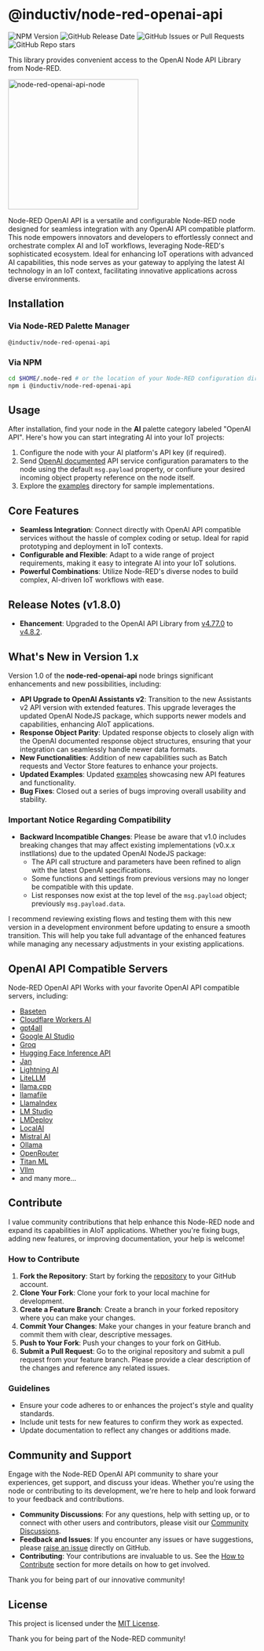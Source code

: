 # @inductiv/node-red-openai-api

![NPM Version](https://img.shields.io/npm/v/%40inductiv%2Fnode-red-openai-api) ![GitHub Release Date](https://img.shields.io/github/release-date/allanbunch/node-red-openai-api) ![GitHub Issues or Pull Requests](https://img.shields.io/github/issues/allanbunch/node-red-openai-api) ![GitHub Repo stars](https://img.shields.io/github/stars/allanbunch/node-red-openai-api)

This library provides convenient access to the OpenAI Node API Library from Node-RED.

<a href="https://github.com/allanbunch/node-red-openai-api">
  <img width="265" alt="node-red-openai-api-node" src="https://github.com/allanbunch/node-red-openai-api/assets/4503640/ee954c8e-fbf4-4812-a38a-f047cecd1982">
</a>
<br>

Node-RED OpenAI API is a versatile and configurable Node-RED node designed for seamless integration with any OpenAI API compatible platform. This node empowers innovators and developers to effortlessly connect and orchestrate complex AI and IoT workflows, leveraging Node-RED's sophisticated ecosystem. Ideal for enhancing IoT operations with advanced AI capabilities, this node serves as your gateway to applying the latest AI technology in an IoT context, facilitating innovative applications across diverse environments.

## Installation

### Via Node-RED Palette Manager

```text
@inductiv/node-red-openai-api
```

### Via NPM

```bash
cd $HOME/.node-red # or the location of your Node-RED configuration directory.
npm i @inductiv/node-red-openai-api
```

## Usage

After installation, find your node in the **AI** palette category labeled "OpenAI API". Here's how you can start integrating AI into your IoT projects:

1. Configure the node with your AI platform's API key (if required).
2. Send [OpenAI documented](https://platform.openai.com/docs/api-reference/) API service configuration paramaters to the node using the default `msg.payload` property, or confiure your desired incoming object property reference on the node itself.
3. Explore the [examples](./examples/) directory for sample implementations.

## Core Features

- **Seamless Integration**: Connect directly with OpenAI API compatible services without the hassle of complex coding or setup. Ideal for rapid prototyping and deployment in IoT contexts.
- **Configurable and Flexible**: Adapt to a wide range of project requirements, making it easy to integrate AI into your IoT solutions.
- **Powerful Combinations**: Utilize Node-RED's diverse nodes to build complex, AI-driven IoT workflows with ease.

## Release Notes (v1.8.0)

- **Ehancement**: Upgraded to the OpenAI API Library from [v4.77.0](https://github.com/openai/openai-node/releases/tag/v4.77.0) to [v4.8.2](https://github.com/openai/openai-node/releases/tag/v4.83.0).

## What's New in Version 1.x

Version 1.0 of the **node-red-openai-api** node brings significant enhancements and new possibilities, including:

- **API Upgrade to OpenAI Assistants v2**: Transition to the new Assistants v2 API version with extended features. This upgrade leverages the updated OpenAI NodeJS package, which supports newer models and capabilities, enhancing AIoT applications.
- **Response Object Parity**: Updated response objects to closely align with the OpenAI documented response object structures, ensuring that your integration can seamlessly handle newer data formats.
- **New Functionalities**: Addition of new capabilities such as Batch requests and Vector Store features to enhance your projects.
- **Updated Examples**: Updated [examples](./examples/) showcasing new API features and functionality.
- **Bug Fixes**: Closed out a series of bugs improving overall usability and stability.

### Important Notice Regarding Compatibility

- **Backward Incompatible Changes**: Please be aware that v1.0 includes breaking changes that may affect existing implementations (v0.x.x instllations) due to the updated OpenAI NodeJS package:
  - The API call structure and parameters have been refined to align with the latest OpenAI specifications.
  - Some functions and settings from previous versions may no longer be compatible with this update.
  - List responses now exist at the top level of the `msg.payload` object; previously `msg.payload.data`.

I recommend reviewing existing flows and testing them with this new version in a development environment before updating to ensure a smooth transition. This will help you take full advantage of the enhanced features while managing any necessary adjustments in your existing applications.

## OpenAI API Compatible Servers

Node-RED OpenAI API Works with your favorite OpenAI API compatible servers, including:

- [Baseten](https://www.baseten.co/)
- [Cloudflare Workers AI](https://developers.cloudflare.com/workers-ai/)
- [gpt4all](https://github.com/nomic-ai/gpt4all)
- [Google AI Studio](https://ai.google.dev/gemini-api/docs/openai#node.js)
- [Groq](https://groq.com/)
- [Hugging Face Inference API](https://huggingface.co/docs/api-inference/tasks/chat-completion)
- [Jan](https://jan.ai/)
- [Lightning AI](https://lightning.ai/)
- [LiteLLM](https://www.litellm.ai/)
- [llama.cpp](https://github.com/ggerganov/llama.cpp?tab=readme-ov-file)
- [llamafile](https://github.com/Mozilla-Ocho/llamafile)
- [LlamaIndex](https://www.llamaindex.ai/)
- [LM Studio](https://lmstudio.ai/)
- [LMDeploy](https://github.com/InternLM/lmdeploy)
- [LocalAI](https://localai.io/)
- [Mistral AI](https://mistral.ai/)
- [Ollama](https://ollama.com/)
- [OpenRouter](https://openrouter.ai/)
- [Titan ML](https://www.titanml.co/)
- [Vllm](https://docs.vllm.ai/en/v0.6.0/index.html)
- and many more...

## Contribute

I value community contributions that help enhance this Node-RED node and expand its capabilities in AIoT applications. Whether you're fixing bugs, adding new features, or improving documentation, your help is welcome!

### How to Contribute

1. **Fork the Repository**: Start by forking the [repository](https://github.com/allanbunch/node-red-openai-api) to your GitHub account.
2. **Clone Your Fork**: Clone your fork to your local machine for development.
3. **Create a Feature Branch**: Create a branch in your forked repository where you can make your changes.
4. **Commit Your Changes**: Make your changes in your feature branch and commit them with clear, descriptive messages.
5. **Push to Your Fork**: Push your changes to your fork on GitHub.
6. **Submit a Pull Request**: Go to the original repository and submit a pull request from your feature branch. Please provide a clear description of the changes and reference any related issues.

### Guidelines

- Ensure your code adheres to or enhances the project's style and quality standards.
- Include unit tests for new features to confirm they work as expected.
- Update documentation to reflect any changes or additions made.

## Community and Support

Engage with the Node-RED OpenAI API community to share your experiences, get support, and discuss your ideas. Whether you're using the node or contributing to its development, we're here to help and look forward to your feedback and contributions.

- **Community Discussions**: For any questions, help with setting up, or to connect with other users and contributors, please visit our [Community Discussions](https://github.com/allanbunch/node-red-openai-api/discussions).
- **Feedback and Issues**: If you encounter any issues or have suggestions, please [raise an issue](https://github.com/allanbunch/node-red-openai-api/issues) directly on GitHub.
- **Contributing**: Your contributions are invaluable to us. See the [How to Contribute](#contribute) section for more details on how to get involved.

Thank you for being part of our innovative community!

## License

This project is licensed under the [MIT License](./LICENSE).

Thank you for being part of the Node-RED community!
